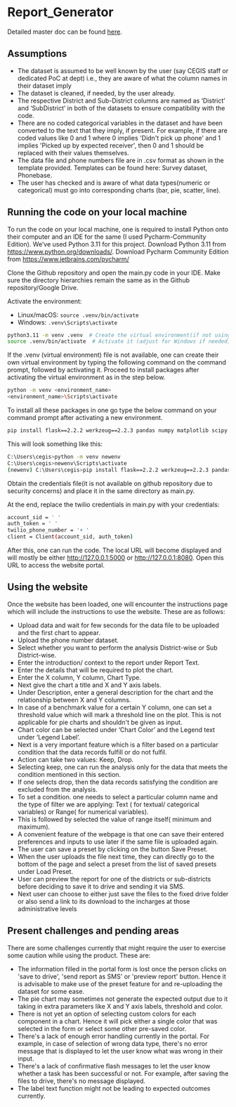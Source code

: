 # Report_Generator
Detailed master doc can be found [here]([url](https://docs.google.com/document/d/1Kwjq4ezsp3-ILCwCLQoNhiyqP1KrFNWAz7LbEJbTXGg/edit?usp=sharing)).

## Assumptions

- The dataset is assumed to be well known by the user (say CEGIS staff or dedicated PoC at dept) i.e., they are aware of what the column names in their dataset imply
- The dataset is cleaned, if needed, by the user already.
- The respective District and Sub-District columns are named as ‘District’ and ‘SubDistrict’ in both of the datasets to ensure compatibility with the code. 
- There are no coded categorical variables in the dataset and have been converted to the text that they imply, if present. For example, if there are coded values like 0 and 1 where 0 implies 'Didn't pick up phone' and 1 implies 'Picked up by expected receiver', then 0 and 1 should be replaced with their values themselves.
- The data file and phone numbers file are in .csv format as shown in the template provided. Templates can be found here: Survey dataset, Phonebase.
- The user has checked and is aware of what data types(numeric or categorical) must go into corresponding charts (bar, pie, scatter, line).



## Running the code on your local machine

To run the code on your local machine, one is required to install Python onto their computer and an IDE for the same (I used Pycharm-Community Edition). We’ve used Python 3.11 for this project. Download Python 3.11 from https://www.python.org/downloads/. Download Pycharm Community Edition from https://www.jetbrains.com/pycharm/  

Clone the Github repository and open the main.py code in your IDE. Make sure the directory hierarchies remain the same as in the Github repository/Google Drive.

Activate the environment: 
- Linux/macOS: `source .venv/bin/activate`
- Windows: `.venv\Scripts\activate`

```bash
python3.11 -m venv .venv  # Create the virtual environment(if not using the .venv provided)
source .venv/bin/activate  # Activate it (adjust for Windows if needed)
```

If the .venv (virtual environment) file is not available, one can create their own virtual environment by typing the following command on the command prompt, followed by activating it. Proceed to install packages after activating the virtual environment as in the step below. 
```bash
python -m venv <environment_name>
<environment_name>\Scripts\activate
```
To install all these packages in one  go type the below command on your command prompt after activating a new environment.
```bash
pip install flask==2.2.2 werkzeug==2.2.3 pandas numpy matplotlib scipy requests google-auth google-auth-oauthlib google-auth-httplib2 google-api-python-client twilio xhtml2pdf pdfkit 
```
This will look something like this:
```bash
C:\Users\cegis>python -m venv newenv
C:\Users\cegis>newenv\Scripts\activate
(newenv) C:\Users\cegis>pip install flask==2.2.2 werkzeug==2.2.3 pandas numpy matplotlib scipy requests google-auth google-auth-oauthlib google-auth-httplib2 google-api-python-client twilio xhtml2pdf pdfkit
```
Obtain the credentials file(it is not available on github repository due to security concerns) and place it in the same directory as main.py. 

At the end, replace the twilio credentials in main.py with your credentials:
```bash
account_sid = ' '
auth_token = ' '
twilio_phone_number = '+ '
client = Client(account_sid, auth_token)
```

After this, one can run the code. The local URL will become displayed and will mostly be either http://127.0.0.1:5000 or http://127.0.0.1:8080. Open this URL to access the website portal. 

## Using the website

Once the website has been loaded, one will encounter the instructions page which will include the instructions to use the website. These are as follows:
- Upload data and wait for few seconds for the data file to be uploaded and the first chart to appear.
- Upload the phone number dataset.
- Select whether you want to perform the analysis District-wise or Sub District-wise.
- Enter the introduction/ context to the report under Report Text. 
- Enter the details that will be required to plot the chart.
- Enter the X column, Y column, Chart Type.
- Next give the chart a title and X and Y axis labels. 
- Under Description, enter a general description for the chart and the relationship between X and Y columns. 
- In case of a benchmark value for a certain Y column, one can set a threshold value which will mark a threshold line on the plot. This is not applicable for pie charts and shouldn't be given as input. 
- Chart color can be selected under ‘Chart Color’ and the Legend text under ‘Legend Label’. 
- Next is a very important feature which is a filter based on a particular condition that the data records fulfill or do not fulfil. 
- Action can take two values: Keep, Drop. 
- Selecting keep, one can run the analysis only for the data that meets the condition mentioned in this section. 
- If one selects drop, then the data records satisfying the condition are excluded from the analysis. 
- To set a condition. one needs to select a particular column name and the type of filter we are applying: Text ( for textual/ categorical variables) or Range( for numerical variables). 
- This is followed by selected the value of range itself( minimum and maximum).
- A convenient feature of the webpage is that one can save their entered preferences and inputs to use later if the same file is uploaded again. 
- The user can save a preset by clicking on the button Save Preset. 
- When the user uploads the file next time, they can directly go to the bottom of the page and select a preset from the list of saved presets under Load Preset. 
- User can preview the report for one of the districts or sub-districts before deciding to save it to drive and sending it via SMS. 
- Next user can choose to either just save the files to the fixed drive folder or also send a link to its download to the incharges at those administrative levels 

## Present challenges and pending areas

There are some challenges currently that might require the user to exercise some caution while using the product. These are:

- The information filled in the portal form is lost once the person clicks on 'save to drive', 'send report as SMS' or 'preview report' button. Hence it is advisable to make use of the preset feature for and re-uploading the dataset for some ease. 
- The pie chart may sometimes not generate the expected output due to it taking in extra parameters like X and Y axis labels, threshold and color.
- There is not yet an option of selecting custom colors for each component in a chart. Hence it will pick either a single color that was selected in the form or select some other pre-saved color. 
- There's a lack of enough error handling currently in the portal. For example, in case of selection of wrong data type, there's no error message that is displayed to let the user know what was wrong in their input. 
- There's a lack of confirmative flash messages to let the user know whether a task has been successful or not. For example, after saving the files to drive, there's no message displayed. 
- The label text function might not be leading to expected outcomes currently.








